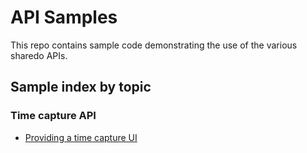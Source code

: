 # API Samples

This repo contains sample code demonstrating the use of the various sharedo APIs.

## Sample index by topic

### Time capture API
- [Providing a time capture UI](/time/entry/readme.md)

